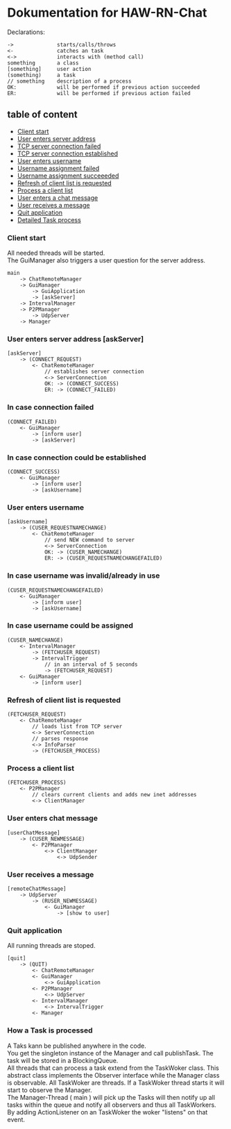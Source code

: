 # Dokumentation for HAW-RN-Chat

Declarations:

```
->				starts/calls/throws
<-				catches an task
<->				interacts with (method call)
something		a class
[something]		user action
(something)		a task
// something    description of a process
OK:				will be performed if previous action succeeded
ER:				will be performed if previous action failed
```

## table of content

* [Client start](#start)
* [User enters server address](#askServer)
* [TCP server connection failed](#CONNECT_FAILED)
* [TCP server connection established](#CONNECT_SUCCESS)
* [User enters username](#askUsername)
* [Username assignment failed](CUSER_REQUESTNAMECHANGEFAILED)
* [Username assignment succeeeded](#CUSER_NAMECHANGE)
* [Refresh of client list is requested](#FETCHUSER_REQUEST)
* [Process a client list](#FETCHUSER_PROCESS)
* [User enters a chat message](#userChatMessage)
* [User receives a message](#remoteChatMessage)
* [Quit application](#QUIT)
* [Detailed Task process](#HowToTask)

### <a name="start"></a> Client start

All needed threads will be started.<br>
The GuiManager also triggers a user question for the server address.

```
main
	-> ChatRemoteManager
	-> GuiManager
		-> GuiApplication
		-> [askServer]
	-> IntervalManager
	-> P2PManager
		-> UdpServer
	-> Manager
```

### <a name="askServer"></a> User enters server address [askServer]

```
[askServer]
	-> (CONNECT_REQUEST)
		<- ChatRemoteManager
			// establishes server connection
			<-> ServerConnection
			OK: -> (CONNECT_SUCCESS)
			ER: -> (CONNECT_FAILED)
```

### <a name="CONNECT_FAILED"></a> In case connection failed

```
(CONNECT_FAILED)
	<- GuiManager
		-> [inform user]
		-> [askServer]
```

### <a name="CONNECT_SUCCESS"></a> In case connection could be established

```
(CONNECT_SUCCESS)
	<- GuiManager
		-> [inform user]
		-> [askUsername]
```

### <a name="askUsername"></a> User enters username

```
[askUsername]
	-> (CUSER_REQUESTNAMECHANGE)
		<- ChatRemoteManager
			// send NEW command to server
			<-> ServerConnection
			OK: -> (CUSER_NAMECHANGE)
			ER: -> (CUSER_REQUESTNAMECHANGEFAILED)
```

### <a name="CUSER_REQUESTNAMECHANGEFAILED"></a> In case username was invalid/already in use

```
(CUSER_REQUESTNAMECHANGEFAILED)
	<- GuiManager
		-> [inform user]
		-> [askUsername]
```

### <a name="CUSER_NAMECHANGE"></a> In case username could be assigned

```
(CUSER_NAMECHANGE)
	<- IntervalManager
		-> (FETCHUSER_REQUEST)
		-> IntervalTrigger
			// in an interval of 5 seconds
			-> (FETCHUSER_REQUEST)
	<- GuiManager
		-> [inform user]
```

### <a name="FETCHUSER_REQUEST"></a> Refresh of client list is requested

```
(FETCHUSER_REQUEST)
	<- ChatRemoteManager
		// loads list from TCP server
		<-> ServerConnection
		// parses response
		<-> InfoParser
		-> (FETCHUSER_PROCESS)
```

### <a name="FETCHUSER_PROCESS"></a> Process a client list

```
(FETCHUSER_PROCESS)
	<- P2PManager
		// clears current clients and adds new inet addresses
		<-> ClientManager
```

### <a name="userChatMessage"></a> User enters chat message

```
[userChatMessage]
	-> (CUSER_NEWMESSAGE)
		<- P2PManager
			<-> ClientManager
				<-> UdpSender
```

### <a name="remoteChatMessage"></a> User receives a message

```
[remoteChatMessage]
	-> UdpServer
		-> (RUSER_NEWMESSAGE)
			<- GuiManager
				-> [show to user]
```

### <a name="QUIT"></a> Quit application

All running threads are stoped.

```
[quit]
	-> (QUIT)
		<- ChatRemoteManager
		<- GuiManager
			<-> GuiApplication
		<- P2PManager
			<-> UdpServer
		<- IntervalManager
			<-> IntervalTrigger
		<- Manager
```

### <a name="HowToTask"></a> How a Task is processed

A Taks kann be published anywhere in the code.<br>
You get the singleton instance of the Manager and call publishTask. The task will be stored in a BlockingQueue.<br>
All threads that can process a task extend from the TaskWoker class. This abstract class implements the Observer interface while the Manager class is observable. All TaskWoker are threads. If a TaskWoker thread starts it will start to observe the Manager.<br>
The Manager-Thread ( main ) will pick up the Tasks will then notify up all tasks within the queue and notify all observers and thus all TaskWorkers.<br>
By adding ActionListener on an TaskWoker the woker "listens" on that event.